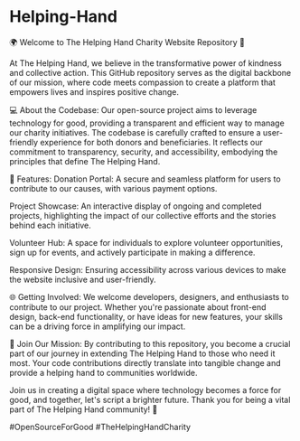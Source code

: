 # Helping-Hand
🌍 Welcome to The Helping Hand Charity Website Repository 🤝

At The Helping Hand, we believe in the transformative power of kindness and collective action. This GitHub repository serves as the digital backbone of our mission, where code meets compassion to create a platform that empowers lives and inspires positive change.

💻 About the Codebase:
Our open-source project aims to leverage technology for good, providing a transparent and efficient way to manage our charity initiatives. The codebase is carefully crafted to ensure a user-friendly experience for both donors and beneficiaries. It reflects our commitment to transparency, security, and accessibility, embodying the principles that define The Helping Hand.

🌟 Features:
Donation Portal: A secure and seamless platform for users to contribute to our causes, with various payment options.

Project Showcase: An interactive display of ongoing and completed projects, highlighting the impact of our collective efforts and the stories behind each initiative.

Volunteer Hub: A space for individuals to explore volunteer opportunities, sign up for events, and actively participate in making a difference.

Responsive Design: Ensuring accessibility across various devices to make the website inclusive and user-friendly.

🌐 Getting Involved:
We welcome developers, designers, and enthusiasts to contribute to our project. Whether you're passionate about front-end design, back-end functionality, or have ideas for new features, your skills can be a driving force in amplifying our impact.

🤲 Join Our Mission:
By contributing to this repository, you become a crucial part of our journey in extending The Helping Hand to those who need it most. Your code contributions directly translate into tangible change and provide a helping hand to communities worldwide.

Join us in creating a digital space where technology becomes a force for good, and together, let's script a brighter future. Thank you for being a vital part of The Helping Hand community! 🙌

#OpenSourceForGood #TheHelpingHandCharity
